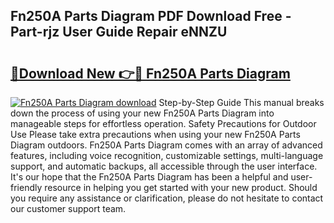 ## Fn250A Parts Diagram PDF Download Free - Part-rjz User Guide Repair eNNZU

# <h2><a href="http://dfmskx.blite.top/?on=Fn250A+Parts+Diagram">🔗Download New 👉🔴 Fn250A Parts Diagram</a></h2>

[![Fn250A Parts Diagram download](https://i.imgur.com/lujVjoI.png)](http://dfmskx.blite.top/?on=Fn250A+Parts+Diagram)
Step-by-Step Guide This manual breaks down the process of using your new Fn250A Parts Diagram into manageable steps for effortless operation. Safety Precautions for Outdoor Use Please take extra precautions when using your new Fn250A Parts Diagram outdoors. Fn250A Parts Diagram comes with an array of advanced features, including voice recognition, customizable settings, multi-language support, and automatic backups, all accessible through the user interface. It's our hope that the Fn250A Parts Diagram has been a helpful and user-friendly resource in helping you get started with your new product. Should you require any assistance or clarification, please do not hesitate to contact our customer support team.
